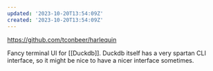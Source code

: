 ```yaml
---
updated: '2023-10-20T13:54:09Z'
created: '2023-10-20T13:54:09Z'
---
```

https://github.com/tconbeer/harlequin

Fancy terminal UI for [[Duckdb]]. Duckdb itself has a very spartan CLI interface, so it might be nice to have a nicer interface sometimes.